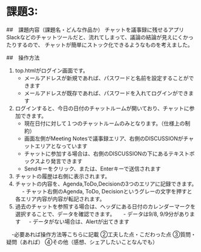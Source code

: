 # 課題3:
##　課題内容（課題名・どんな作品か）
 チャットを議事録に残せるアプリ
 Slackなどのチャットツールだと、流れてしまって、議論の結論が見えにくかったりするので、
 チャットが簡単にストック化できるようなものを考えました。
 
##　操作方法
 1. top.htmlがログイン画面です。
    - メールアドレスが新規であれば、パスワードと名前を設定することができます
    - メールアドレスが既存であれば、パスワードを入れてログインができます
 2. ログインすると、今日の日付のチャットルームが開いており、チャットに参加できます。
    - 現在日付に対して１つのチャットルームのみとなります。（仕様上の制約）
    - 画面左側がMeeting Notesで議事録エリア、右側のDISCUSSIONがチャットエリアとなっています
    - チャットに参加する場合は、右側のDISCUSSIONの下にあるテキストボックスより発言できます
    - Sendキーをクリック、または、Enterキーで送信されます
 3. チャットの履歴は右側に表示されます。
 4. チャットの内容を、Agenda,ToDo,Decisionの3つのエリアに記録できます。
 　  - チャット右側のAgenda, ToDo, Decisionというグレーの文字を押すと各エリア内容が内容が転記されます。
 5. 過去のチャットを参照する場合は、ヘッダにある日付のカレンダーマークを選択することで、データを確認できます。
 　  - データは9/8, 9/9分があります
 　  - データがない場合は、Alertが出てきます 



　-必要あれば操作方法等こちらに記載
②工夫した点・こだわった点
③質問・疑問（あれば）
④その他（感想、シェアしたいことなんでも）


